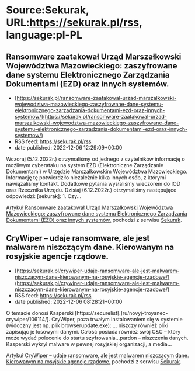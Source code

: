 # Source:Sekurak, URL:https://sekurak.pl/rss, language:pl-PL

## Ransomware zaatakował Urząd Marszałkowski Województwa Mazowieckiego: zaszyfrowane dane systemu Elektronicznego Zarządzania Dokumentami (EZD) oraz innych systemów.
 - [https://sekurak.pl/ransomware-zaatakowal-urzad-marszalkowski-wojewodztwa-mazowieckiego-zaszyfrowane-dane-systemu-elektronicznego-zarzadzania-dokumentami-ezd-oraz-innych-systemow/](https://sekurak.pl/ransomware-zaatakowal-urzad-marszalkowski-wojewodztwa-mazowieckiego-zaszyfrowane-dane-systemu-elektronicznego-zarzadzania-dokumentami-ezd-oraz-innych-systemow/)
 - RSS feed: https://sekurak.pl/rss
 - date published: 2022-12-06 12:29:09+00:00

<p>Wczoraj (5.12.2022r.) otrzymaliśmy od jednego z czytelników informację o możliwym cyberataku na system EZD (Elektroniczne Zarządzanie Dokumentami) w Urzędzie Marszałkowskim Województwa Mazowieckiego. Informację tę potwierdziło niezależnie kilka innych osób, z którymi nawiązaliśmy kontakt. Dodatkowe pytania wysłaliśmy wieczorem do IOD oraz Rzecznika Urzędu. Dzisiaj (6.12.2022r.) otrzymaliśmy następujące odpowiedzi: [sekurak]: 1. Czy...</p>
<p>Artykuł <a href="https://sekurak.pl/ransomware-zaatakowal-urzad-marszalkowski-wojewodztwa-mazowieckiego-zaszyfrowane-dane-systemu-elektronicznego-zarzadzania-dokumentami-ezd-oraz-innych-systemow/" rel="nofollow">Ransomware zaatakował Urząd Marszałkowski Województwa Mazowieckiego: zaszyfrowane dane systemu Elektronicznego Zarządzania Dokumentami (EZD) oraz innych systemów.</a> pochodzi z serwisu <a href="https://sekurak.pl" rel="nofollow">Sekurak</a>.</p>

## CryWiper – udaje ransomware, ale jest malwarem niszczącym dane. Kierowanym na rosyjskie agencje rządowe.
 - [https://sekurak.pl/crywiper-udaje-ransomware-ale-jest-malwarem-niszczacym-dane-kierowanym-na-rosyjskie-agencje-rzadowe/](https://sekurak.pl/crywiper-udaje-ransomware-ale-jest-malwarem-niszczacym-dane-kierowanym-na-rosyjskie-agencje-rzadowe/)
 - RSS feed: https://sekurak.pl/rss
 - date published: 2022-12-06 08:28:21+00:00

<p>O temacie donosi Kasperski [https://securelist[.]ru/novyj-troyanec-crywiper/106114/]. CryWiper, poza trwałym instalowaniem się w systemie (widoczny jest np. plik browserupdate.exe): &#8230; niszczy również pliki zapisując je losowymi danymi. Całość posiada również swój C&#38;C &#8211; który może wydać polecenie do startu szyfrowania&#8230;pardon &#8211; niszczenia danych. Kasperski wykrył malware w pewnej rosyjskiej organizacji, a media...</p>
<p>Artykuł <a href="https://sekurak.pl/crywiper-udaje-ransomware-ale-jest-malwarem-niszczacym-dane-kierowanym-na-rosyjskie-agencje-rzadowe/" rel="nofollow">CryWiper &#8211; udaje ransomware, ale jest malwarem niszczącym dane. Kierowanym na rosyjskie agencje rządowe.</a> pochodzi z serwisu <a href="https://sekurak.pl" rel="nofollow">Sekurak</a>.</p>

